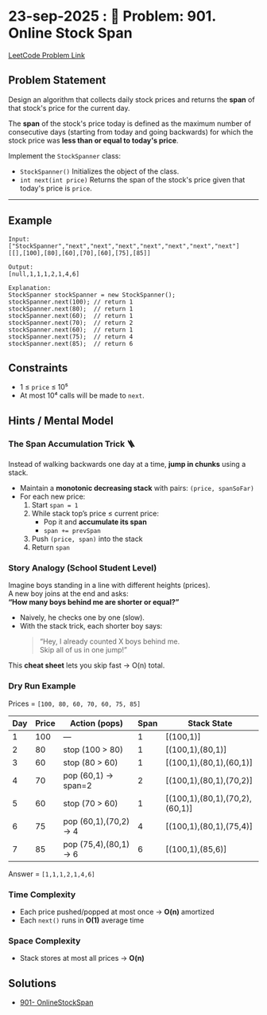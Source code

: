 # 23-sep-2025 : 📘 Problem: 901. Online Stock Span

[LeetCode Problem Link](https://leetcode.com/problems/online-stock-span/description/)

## Problem Statement

Design an algorithm that collects daily stock prices and returns the **span** of that stock's price for the current day.

The **span** of the stock's price today is defined as the maximum number of consecutive days (starting from today and going backwards) for which the stock price was **less than or equal to today's price**.

Implement the `StockSpanner` class:

- `StockSpanner()` Initializes the object of the class.
- `int next(int price)` Returns the span of the stock's price given that today's price is `price`.

---

## Example

```text
Input:
["StockSpanner","next","next","next","next","next","next","next"]
[[],[100],[80],[60],[70],[60],[75],[85]]

Output:
[null,1,1,1,2,1,4,6]

Explanation:
StockSpanner stockSpanner = new StockSpanner();
stockSpanner.next(100); // return 1
stockSpanner.next(80);  // return 1
stockSpanner.next(60);  // return 1
stockSpanner.next(70);  // return 2
stockSpanner.next(60);  // return 1
stockSpanner.next(75);  // return 4
stockSpanner.next(85);  // return 6
```

## Constraints

- 1 ≤ `price` ≤ 10⁵
- At most 10⁴ calls will be made to `next`.

## Hints / Mental Model

### The Span Accumulation Trick 🪜

Instead of walking backwards one day at a time, **jump in chunks** using a stack.

- Maintain a **monotonic decreasing stack** with pairs: `(price, spanSoFar)`
- For each new price:
    1. Start `span = 1`
    2. While stack top’s price ≤ current price:
        - Pop it and **accumulate its span**
        - `span += prevSpan`
    3. Push `(price, span)` into the stack
    4. Return `span`


### Story Analogy (School Student Level)

Imagine boys standing in a line with different heights (prices).  
A new boy joins at the end and asks:  
**“How many boys behind me are shorter or equal?”**

- Naively, he checks one by one (slow).
- With the stack trick, each shorter boy says:
  > “Hey, I already counted X boys behind me.  
  > Skip all of us in one jump!”

This **cheat sheet** lets you skip fast → O(n) total.


### Dry Run Example

Prices = `[100, 80, 60, 70, 60, 75, 85]`

| Day | Price | Action (pops)         | Span | Stack State                    |
|-----|-------|-----------------------|------|--------------------------------|
| 1   | 100   | —                     | 1    | [(100,1)]                      |
| 2   | 80    | stop (100 > 80)       | 1    | [(100,1),(80,1)]               |
| 3   | 60    | stop (80 > 60)        | 1    | [(100,1),(80,1),(60,1)]        |
| 4   | 70    | pop (60,1) → span=2   | 2    | [(100,1),(80,1),(70,2)]        |
| 5   | 60    | stop (70 > 60)        | 1    | [(100,1),(80,1),(70,2),(60,1)] |
| 6   | 75    | pop (60,1),(70,2) → 4 | 4    | [(100,1),(80,1),(75,4)]        |
| 7   | 85    | pop (75,4),(80,1) → 6 | 6    | [(100,1),(85,6)]               |

Answer = `[1,1,1,2,1,4,6]`


### Time Complexity
- Each price pushed/popped at most once → **O(n)** amortized
- Each `next()` runs in **O(1)** average time


### Space Complexity
- Stack stores at most all prices → **O(n)**

## Solutions

- [901- OnlineStockSpan](../../../../src/main/kotlin/monotonic/leetcode/_901_OnlineStockSpan.kt)



